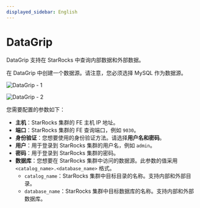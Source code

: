 ```yaml
---
displayed_sidebar: English
---
```


# DataGrip

DataGrip 支持在 StarRocks 中查询内部数据和外部数据。

在 DataGrip 中创建一个数据源。请注意，您必须选择 MySQL 作为数据源。

![DataGrip - 1](../../assets/BI_datagrip_1.png)

![DataGrip - 2](../../assets/BI_datagrip_2.png)

您需要配置的参数如下：

- **主机**：StarRocks 集群的 FE 主机 IP 地址。
- **端口**：StarRocks 集群的 FE 查询端口，例如 `9030`。
- **身份验证**：您想要使用的身份验证方法。请选择**用户名和密码**。
- **用户**：用于登录到 StarRocks 集群的用户名，例如 `admin`。
- **密码**：用于登录到 StarRocks 集群的密码。
- **数据库**：您想要在 StarRocks 集群中访问的数据源。此参数的值采用 `<catalog_name>.<database_name>` 格式。
  - `catalog_name`：StarRocks 集群中目标目录的名称。支持内部和外部目录。
  - `database_name`：StarRocks 集群中目标数据库的名称。支持内部和外部数据库。
